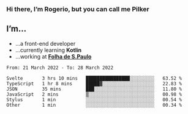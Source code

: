 ### Hi there, I’m Rogerio, but you can call me Pilker

## I’m…
- …a front-end developer
- …currently learning **Kotlin**
- …working at [**Folha de S.Paulo**](https://www.folha.com.br/)

<!--START_SECTION:waka-->

```text
From: 21 March 2022 - To: 28 March 2022

Svelte       3 hrs 10 mins   ████████████████░░░░░░░░░   63.52 %
TypeScript   1 hr 8 mins     █████▓░░░░░░░░░░░░░░░░░░░   22.83 %
JSON         35 mins         ███░░░░░░░░░░░░░░░░░░░░░░   11.80 %
JavaScript   2 mins          ▒░░░░░░░░░░░░░░░░░░░░░░░░   00.98 %
Stylus       1 min           ░░░░░░░░░░░░░░░░░░░░░░░░░   00.54 %
Other        1 min           ░░░░░░░░░░░░░░░░░░░░░░░░░   00.34 %
```

<!--END_SECTION:waka-->
